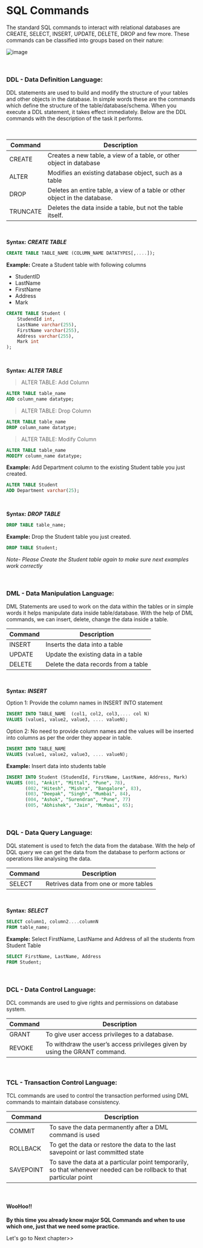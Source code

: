 # SQL Commands

The standard SQL commands to interact with relational databases are CREATE, SELECT, INSERT, UPDATE,
DELETE, DROP and few more. These commands can be classified into groups based on their nature:

![image](https://user-images.githubusercontent.com/67796162/155881340-f5765cfd-7c47-4a2c-a55d-5551d570afca.png)

<br>

### DDL - Data Definition Language:

DDL statements are used to build and modify the structure of your tables and other objects in the database. In simple words these are the commands which define the structure of the table/database/schema. When you execute a DDL statement, it takes effect immediately. Below are the DDL commands with the description of the task it performs.

<br>

| Command  | Description                                                                |
|----------|----------------------------------------------------------------------------|
| CREATE   | Creates a new table, a view of a table, or other object in database        |
| ALTER    | Modifies an existing database object, such as a table                      |   
| DROP     | Deletes an entire table, a view of a table or other object in the database.|
| TRUNCATE | Deletes the data inside a table, but not the table itself.                 |
 
<br>

**Syntax:** ***CREATE TABLE***

```sql
CREATE TABLE TABLE_NAME (COLUMN_NAME DATATYPES[,....]); 
```

**Example:** Create a Student table with following columns
- StudentID
- LastName
- FirstName
- Address
- Mark

```sql
CREATE TABLE Student (
    StudendId int,
    LastName varchar(255),
    FirstName varchar(255),
    Address varchar(255),
    Mark int
);
```

<br>

**Syntax:** ***ALTER TABLE***

> ALTER TABLE: Add Column

```sql
ALTER TABLE table_name
ADD column_name datatype;
```


> ALTER TABLE: Drop Column

```sql
ALTER TABLE table_name
DROP column_name datatype;
```

> ALTER TABLE: Modify Column

```sql
ALTER TABLE table_name
MODIFY column_name datatype;
```

**Example:** Add Department column to the existing Student table you just created.

```sql
ALTER TABLE Student
ADD Department varchar(25);
```

<br>

**Syntax:** ***DROP TABLE***

```sql
DROP TABLE table_name;
```

**Example:** Drop the Student table you just created.

```sql
DROP TABLE Student;
```

*Note- Please Create the Student table again to make sure next examples work correctly*

<br>

### DML - Data Manipulation Language:

DML Statements are used to work on the data within the tables or in simple words it helps manipulate data inside table/database. With the help of DML commands, we can insert, delete, change the data inside a table.

| Command  | Description                          |
|----------|--------------------------------------|
| INSERT   | Inserts the data into a table        |
| UPDATE   | Update the existing data in a table  |   
| DELETE   | Delete the data records from a table |

<br>

**Syntax:** ***INSERT***

Option 1: Provide the column names in INSERT INTO statement

```sql
INSERT INTO TABLE_NAME  (col1, col2, col3,.... col N)  
VALUES (value1, value2, value3, .... valueN);  
```

Option 2: No need to provide column names and the values will be inserted into columns as per the order they appear in table.

```sql
INSERT INTO TABLE_NAME    
VALUES (value1, value2, value3, .... valueN);
```

**Example:** Insert data into students table

```sql
INSERT INTO Student (StudendId, FirstName, LastName, Address, Mark)
VALUES (001, "Ankit", "Mittal", "Pune", 78),
       (002, "Hitesh", "Mishra", "Bangalore", 83),
       (003, "Deepak", "Singh", "Mumbai", 84),
       (004, "Ashok", "Surendran", "Pune", 77)
       (005, "Abhishek", "Jain", "Mumbai", 65);
```

<br>

### DQL - Data Query Language:

DQL statement is used to fetch the data from the database.  With the help of DQL query we can get the data from the database to perform actions or operations like analysing the data. 


| Command | Description                                 |
|---------|---------------------------------------------|
| SELECT  | Retrives data from one or more tables       |

<br>

**Syntax:** ***SELECT***

```sql
SELECT column1, column2....columnN
FROM table_name;
```

**Example:** Select FirstName, LastName and Address of all the students from Student Table

```sql
SELECT FirstName, LastName, Address
FROM Student;
```

<br>

### DCL - Data Control Language:

DCL commands are used to give rights and permissions on database system.

| Command | Description                                                                |
|---------|----------------------------------------------------------------------------|
| GRANT   | To give user access privileges to a database.                              |
| REVOKE  | To withdraw the user’s access privileges given by using the GRANT command. |

<br>

### TCL - Transaction Control Language:

TCL commands are used to control the transaction performed using DML commands to maintain database consistency.

| Command   | Description                                                                                                          |
|-----------|----------------------------------------------------------------------------------------------------------------------|
| COMMIT    | To save the data permanently after a DML command is used                                                             |
| ROLLBACK  | To get the data or restore the data to the last savepoint or last committed state                                    |
| SAVEPOINT | To save the data at a particular point temporarily, so that whenever needed can be rollback to that particular point |

<br>

#### WooHoo!!

**By this time you already know major SQL Commands and when to use which one, just that we need some practice.**

Let's go to Next chapter>>

